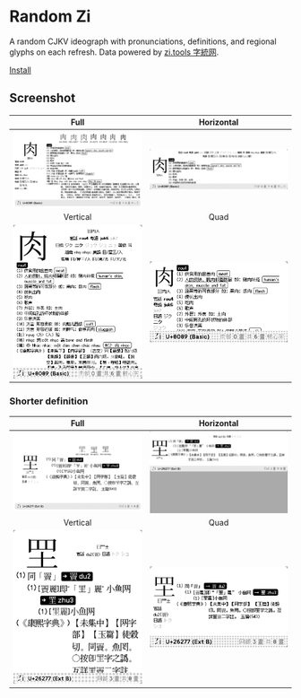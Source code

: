 # Random Zi

A random CJKV ideograph with pronunciations, definitions, and regional glyphs on each refresh. Data powered by [zi.tools 字統网](https://zi.tools).

[Install](https://usetrmnl.com/recipes/156095)

## Screenshot

| Full | Horizontal |
| :---: | :---: |
| ![Screenshot](./images/f.png) | ![Screenshot](./images/h.png) |
| Vertical | Quad |
| ![Screenshot](./images/v.png) | ![Screenshot](./images/q.png) |

### Shorter definition

| Full | Horizontal |
| :---: | :---: |
| ![Screenshot](./images/alt-f.png) | ![Screenshot](./images/alt-h.png) |
| Vertical | Quad |
| ![Screenshot](./images/alt-v.png) | ![Screenshot](./images/alt-q.png) |
